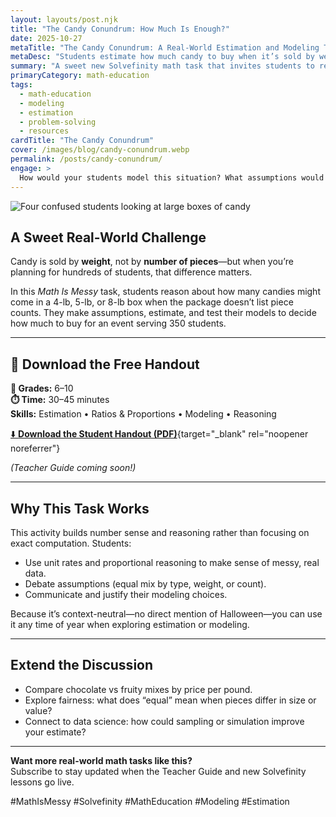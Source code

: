 ```yaml
---
layout: layouts/post.njk
title: "The Candy Conundrum: How Much Is Enough?"
date: 2025-10-27
metaTitle: "The Candy Conundrum: A Real-World Estimation and Modeling Task"
metaDesc: "Students estimate how much candy to buy when it’s sold by weight, building reasoning and modeling skills in a fun, real-world context."
summary: "A sweet new Solvefinity math task that invites students to reason, estimate, and model with real-world data. Perfect for grades 6–10."
primaryCategory: math-education
tags:
  - math-education
  - modeling
  - estimation
  - problem-solving
  - resources
cardTitle: "The Candy Conundrum"
cover: /images/blog/candy-conundrum.webp
permalink: /posts/candy-conundrum/
engage: >
  How would your students model this situation? What assumptions would they make?
---
```


<div class="featured-image">
  <img src="/images/blog/candy-conundrum.webp" alt="Four confused students looking at large boxes of candy">
</div>

## A Sweet Real-World Challenge

Candy is sold by **weight**, not by **number of pieces**—but when you’re planning for hundreds of students, that difference matters.

In this *Math Is Messy* task, students reason about how many candies might come in a 4-lb, 5-lb, or 8-lb box when the package doesn’t list piece counts. They make assumptions, estimate, and test their models to decide how much to buy for an event serving 350 students.

---

## 🍬 Download the Free Handout

**🧮 Grades:** 6–10  
**⏱️ Time:** 30–45 minutes  
**Skills:** Estimation • Ratios & Proportions • Modeling • Reasoning  

[⬇️ **Download the Student Handout (PDF)**](/downloads/candy-conundrum-handout.pdf){target="_blank" rel="noopener noreferrer"}

*(Teacher Guide coming soon!)*

---

## Why This Task Works

This activity builds number sense and reasoning rather than focusing on exact computation. Students:
- Use unit rates and proportional reasoning to make sense of messy, real data.  
- Debate assumptions (equal mix by type, weight, or count).  
- Communicate and justify their modeling choices.  

Because it’s context-neutral—no direct mention of Halloween—you can use it any time of year when exploring estimation or modeling.

---

## Extend the Discussion

- Compare chocolate vs fruity mixes by price per pound.  
- Explore fairness: what does “equal” mean when pieces differ in size or value?  
- Connect to data science: how could sampling or simulation improve your estimate?  

---

**Want more real-world math tasks like this?**  
Subscribe to stay updated when the Teacher Guide and new Solvefinity lessons go live.

#MathIsMessy #Solvefinity #MathEducation #Modeling #Estimation
